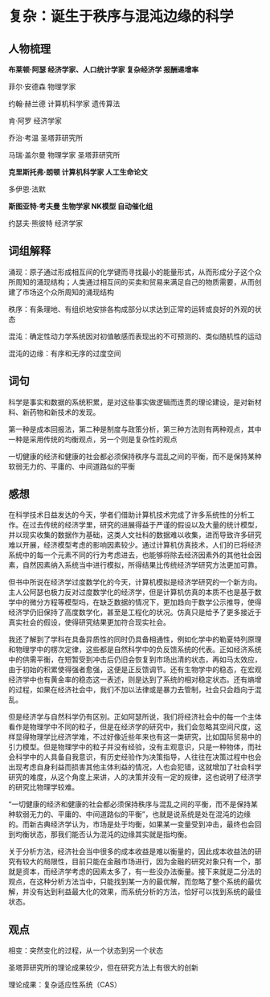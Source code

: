 # 复杂：诞生于秩序与混沌边缘的科学

## 人物梳理

**布莱顿·阿瑟 经济学家、人口统计学家 复杂经济学 报酬递增率**

菲尔·安德森 物理学家

约翰·赫兰德 计算机科学家 遗传算法

肯·阿罗 经济学家

乔治·考温 圣塔菲研究所

马瑞·盖尔曼 物理学家 圣塔菲研究所

**克里斯托弗·朗顿 计算机科学家 人工生命论文**

多伊恩·法默

**斯图亚特·考夫曼 生物学家 NK模型 自动催化组**

约瑟夫·熊彼特 经济学家 

## 词组解释

涌现：原子通过形成相互间的化学键而寻找最小的能量形式，从而形成分子这个众所周知的涌现结构；人类通过相互间的买卖和贸易来满足自己的物质需要，从而创建了市场这个众所周知的涌现结构

秩序：有条理地、有组织地安排各构成部分以求达到正常的运转或良好的外观的状态

混沌：确定性动力学系统因对初值敏感而表现出的不可预测的、类似随机性的运动

混沌的边缘：有序和无序的过度空间

## 词句

科学是事实和数据的系统积累，是对这些事实做逻辑而连贯的理论建设，是对新材料、新药物和新技术的发现。

第一种是成本回报法，第二种是制度与政策分析，第三种方法则有两种观点，其中一种是采用传统的均衡观点，另一个则是复杂性的观点

一切健康的经济和健康的社会都必须保持秩序与混乱之间的平衡，而不是保持某种软弱无力的、平庸的、中间道路似的平衡

## 感想

在科学技术日益发达的今天，学者们借助计算机技术完成了许多系统性的分析工作。在过去传统的经济学里，研究的进展得益于严谨的假设以及大量的统计模型，并以现实收集的数据作为基础，这类人文社科的数据难以收集，进而导致许多研究难以开展，经济模型考虑的影响因素较少。通过计算机仿真技术，人们的已将经济系统中的每一个元素不同的行为考虑进去，也能够将除去经济因素外的其他社会因素，自然因素纳入系统当中进行模拟，所得结果比传统经济学研究方法更加可靠。

但书中所说在经济学过度数学化的今天，计算机模拟是经济学研究的一个新方向。主人公阿瑟也极力反对过度数学化的经济学，但是计算机仿真的本质不也是基于数学中的微分方程等模型吗，在缺乏数据的情况下，更加趋向于数学公示推导，使得经济学仍旧保持了高度数学化，甚至是工程化的状况。仿真只是给予了更多接近于真实社会的假设，使得研究结果更加符合现实社会。

我还了解到了学科在具备异质性的同时仍具备相通性，例如化学中的勒夏特列原理和物理学中的楞次定律，这些都是自然科学中的负反馈系统的代表。正如经济系统中的供需平衡，在短暂受到冲击后仍旧会恢复到市场出清的状态，再如马太效应，由于初始的积累使得强者愈强，这便是正反馈调节。还有生物学中的稳态，在宏观经济学中也有黄金率的稳态这一表述，则是达到了系统的相对稳定状态。还有熵增的过程，如果在经济社会中，我们不加以法律或是暴力去管制，社会只会趋向于混乱。

但是经济学与自然科学仍有区别。正如阿瑟所说，我们将经济社会中的每一个主体看作是物理学中不同的粒子，但是在经济学的研究中，我们会忽略其空间尺度，这样显得物理学比经济学难，不过好像近些年来也有这一类研究，比如国际贸易中的引力模型。但是物理学中的粒子并没有经验，没有主观意识，只是一种物体，而社会科学中的人具备自我意识，有历史经验作为决策指导，人往往在决策过程中也会出现考虑自身利益而损害其他主体利益的情况，人也会犯错，这就增加了社会科学研究的难度，从这个角度上来讲，人的决策并没有一定的规律，这也说明了经济学的研究比物理学较难。

“一切健康的经济和健康的社会都必须保持秩序与混乱之间的平衡，而不是保持某种软弱无力的、平庸的、中间道路似的平衡”，也就是说系统是处在混沌的边缘的。而新古典经济学认为，市场是处于均衡，如果某一变量受到冲击，最终也会回到均衡状态，那我们能否认为混沌的边缘其实就是指均衡。

关于分析方法，经济社会当中很多的成本收益是难以衡量的，因此成本收益法的研究有较大的局限性，目前只能在金融市场进行，因为金融的研究对象只有一个，那就是资本，而经济学考虑的因素太多了，有一些没办法衡量。接下来就是二分法的观点，在这种分析方法当中，只能找到某一方的最优解，而忽略了整个系统的最优解，并没有达到利益最大化的效果，而系统分析的方法，恰好可以找到系统的最佳状态。

## 观点

相变：突然变化的过程，从一个状态到另一个状态

圣塔菲研究所的理论成果较少，但在研究方法上有很大的创新

理论成果：复杂适应性系统（CAS）

